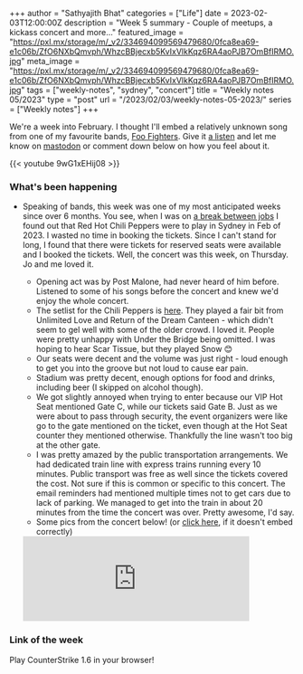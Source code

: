 +++
author = "Sathyajith Bhat"
categories = ["Life"]
date = 2023-02-03T12:00:00Z
description = "Week 5 summary - Couple of meetups, a kickass concert and more..."
featured_image = "https://pxl.mx/storage/m/_v2/334694099569479680/0fca8ea69-e1c06b/ZfO6NXbQmvph/WhzcBBjecxb5KvIxVlkKqz6RA4aoPJB7OmBfIRMO.jpg"
meta_image = "https://pxl.mx/storage/m/_v2/334694099569479680/0fca8ea69-e1c06b/ZfO6NXbQmvph/WhzcBBjecxb5KvIxVlkKqz6RA4aoPJB7OmBfIRMO.jpg" 
tags = ["weekly-notes", "sydney", "concert"]
title = "Weekly notes 05/2023"
type = "post"
url = "/2023/02/03/weekly-notes-05-2023/"
series = ["Weekly notes"]
+++

We're a week into February. I thought I'll embed a relatively unknown song from one of my favourite bands, [Foo Fighters](https://en.wikipedia.org/wiki/Foo_Fighters). Give it [a listen](https://www.youtube.com/watch?v=9wG1xEHij08) and let me know on [mastodon](https://mastodon.social/@Sathyabhat) or comment down below on how you feel about it.

{{< youtube 9wG1xEHij08 >}}

### What's been happening

* Speaking of bands, this week was one of my most anticipated weeks since over 6 months. You see, when I was on [a break between jobs](/2022/06/22/thank-you-adobe) I found out that Red Hot Chili Peppers were to play in Sydney in Feb of 2023. I wasted no time in booking the tickets. Since I can't stand for long, I found that there were tickets for reserved seats were available and I booked the tickets. Well, the concert was this week, on Thursday. Jo and me loved it. 
  * Opening act was by Post Malone, had never heard of him before. Listened to some of his songs before the concert and knew we'd enjoy the whole concert. 
  * The setlist for the Chili Peppers is [here](https://www.setlist.fm/setlist/red-hot-chili-peppers/2023/accor-stadium-sydney-australia-3bbd201c.html). They played a fair bit from Unlimited Love and Return of the Dream Canteen - which didn't seem to gel well with some of the older crowd. I loved it. People were pretty unhappy with Under the Bridge being omitted. I was hoping to hear Scar Tissue, but they played Snow 😊
  * Our seats were decent and the volume was just right - loud enough to get you into the groove but not loud to cause ear pain. 
  * Stadium was pretty decent, enough options for food and drinks, including beer (I skipped on alcohol though).
  * We got slightly annoyed when trying to enter because our VIP Hot Seat mentioned Gate C, while our tickets said Gate B. Just as we were about to pass through security, the event organizers were like go to the gate mentioned on the ticket, even though at the Hot Seat counter they mentioned otherwise. Thankfully the line wasn't too big at the other gate.
  * I was pretty amazed by the public transportation arrangements. We had dedicated train line with express trains running every 10 minutes. Public transport was free as well since the tickets covered the cost. Not sure if this is common or specific to this concert. The email reminders had mentioned multiple times not to get cars due to lack of parking. We managed to get into the train in about 20 minutes from the time the concert was over. Pretty awesome, I'd say.
  * Some pics from the concert below! (or [click here](https://pxl.mx/p/sathyabhat/527087498153001353), if it doesn't embed correctly)

  <iframe src="https://pxl.mx/p/sathyabhat/527087498153001353/embed?caption=true&likes=false&layout=full" class="pixelfed__embed" style="max-width: 100%; border: 0" width="400" allowfullscreen="allowfullscreen"></iframe><script async defer src="https://pxl.mx/embed.js"></script>

### Link of the week

Play CounterStrike 1.6 in your browser!